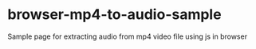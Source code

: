 # browser-mp4-to-audio-sample
Sample page for extracting audio from mp4 video file using js in browser
